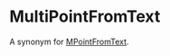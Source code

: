 # MultiPointFromText

A synonym for [MPointFromText](/sql-statements-structure/geographic-geometric-features/wkt/mpointfromtext/).
